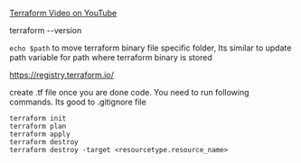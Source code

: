 [Terraform Video on YouTube](https://www.youtube.com/watch?v=SLB_c_ayRMo)

terraform --version

`echo $path` to move terraform binary file specific folder, Its similar to update path variable for path where terraform binary is stored

https://registry.terraform.io/

create .tf file once you are done code. You need to run following commands. Its good to .gitignore file

```
terraform init
terraform plan
terraform apply
terraform destroy
terraform destroy -target <resourcetype.resource_name>
```
